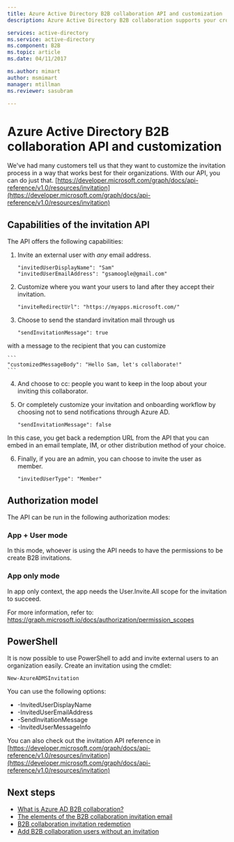 ```yaml
---
title: Azure Active Directory B2B collaboration API and customization | Microsoft Docs
description: Azure Active Directory B2B collaboration supports your cross-company relationships by enabling business partners to selectively access your corporate applications

services: active-directory
ms.service: active-directory
ms.component: B2B
ms.topic: article
ms.date: 04/11/2017

ms.author: mimart
author: msmimart
manager: mtillman
ms.reviewer: sasubram

---
```


# Azure Active Directory B2B collaboration API and customization

We've had many customers tell us that they want to customize the invitation process in a way that works best for their organizations. With our API, you can do just that. [https://developer.microsoft.com/graph/docs/api-reference/v1.0/resources/invitation](https://developer.microsoft.com/graph/docs/api-reference/v1.0/resources/invitation)

## Capabilities of the invitation API
The API offers the following capabilities:

1. Invite an external user with *any* email address.

    ```
    "invitedUserDisplayName": "Sam"
    "invitedUserEmailAddress": "gsamoogle@gmail.com"
    ```

2. Customize where you want your users to land after they accept their invitation.

    ```
    "inviteRedirectUrl": "https://myapps.microsoft.com/"
    ```

3. Choose to send the standard invitation mail through us

    ```
    "sendInvitationMessage": true
    ```

  with a message to the recipient that you can customize

    ```
    "customizedMessageBody": "Hello Sam, let's collaborate!"
    ```

4. And choose to cc: people you want to keep in the loop about your inviting this collaborator.

5. Or completely customize your invitation and onboarding workflow by choosing not to send notifications through Azure AD.

    ```
    "sendInvitationMessage": false
    ```

  In this case, you get back a redemption URL from the API that you can embed in an email template, IM, or other distribution method of your choice.

6. Finally, if you are an admin, you can choose to invite the user as member.

    ```
    "invitedUserType": "Member"
    ```


## Authorization model
The API can be run in the following authorization modes:

### App + User mode
In this mode, whoever is using the API needs to have the permissions to be create B2B invitations.

### App only mode
In app only context, the app needs the User.Invite.All scope for the invitation to succeed.

For more information, refer to: https://graph.microsoft.io/docs/authorization/permission_scopes


## PowerShell
It is now possible to use PowerShell to add and invite external users to an organization easily. Create an invitation using the cmdlet:

```
New-AzureADMSInvitation
```

You can use the following options:

* -InvitedUserDisplayName
* -InvitedUserEmailAddress
* -SendInvitationMessage
* -InvitedUserMessageInfo

You can also check out the invitation API reference in [https://developer.microsoft.com/graph/docs/api-reference/v1.0/resources/invitation](https://developer.microsoft.com/graph/docs/api-reference/v1.0/resources/invitation)

## Next steps

- [What is Azure AD B2B collaboration?](what-is-b2b.md)
- [The elements of the B2B collaboration invitation email](invitation-email-elements.md)
- [B2B collaboration invitation redemption](redemption-experience.md)
- [Add B2B collaboration users without an invitation](add-user-without-invite.md)

